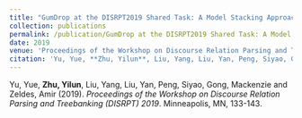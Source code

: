 ```yaml
---
title: "GumDrop at the DISRPT2019 Shared Task: A Model Stacking Approach to Discourse Unit Segmentation and Connective Detection"
collection: publications
permalink: /publication/GumDrop at the DISRPT2019 Shared Task: A Model Stacking Approach to Discourse Unit Segmentation and Connective Detection
date: 2019
venue: 'Proceedings of the Workshop on Discourse Relation Parsing and Treebanking (DISRPT) 2019'
citation: 'Yu, Yue, **Zhu, Yilun**, Liu, Yang, Liu, Yan, Peng, Siyao, Gong, Mackenzie and Zeldes, Amir (2019). &quot;GumDrop at the DISRPT2019 Shared Task: A Model Stacking Approach to Discourse Unit Segmentation and Connective Detection.&quot; <i>Proceedings of the Workshop on Discourse Relation Parsing and Treebanking (DISRPT) 2019</i>. Minneapolis, MN, 133-143.'
---
```

Yu, Yue, **Zhu, Yilun**, Liu, Yang, Liu, Yan, Peng, Siyao, Gong, Mackenzie and Zeldes, Amir (2019). <i>Proceedings of the Workshop on Discourse Relation Parsing and Treebanking (DISRPT) 2019</i>. Minneapolis, MN, 133-143.